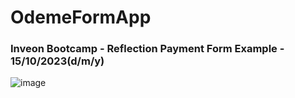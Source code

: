 # OdemeFormApp

### Inveon Bootcamp - Reflection Payment Form Example - 15/10/2023(d/m/y)

![image](https://github.com/durmazoguzhan/PaymentFormApp/assets/81313884/ed782942-7bf2-4fb4-90b7-ac7753e0cd0e)
